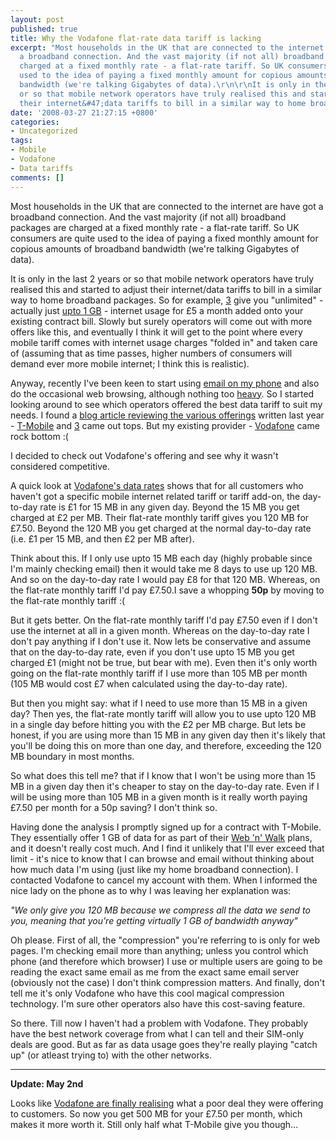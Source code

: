 ```yaml
---
layout: post
published: true
title: Why the Vodafone flat-rate data tariff is lacking
excerpt: "Most households in the UK that are connected to the internet are have got
  a broadband connection. And the vast majority (if not all) broadband packages are
  charged at a fixed monthly rate - a flat-rate tariff. So UK consumers are quite
  used to the idea of paying a fixed monthly amount for copious amounts of broadband
  bandwidth (we're talking Gigabytes of data).\r\n\r\nIt is only in the last 2 years
  or so that mobile network operators have truly realised this and started to adjust
  their internet&#47;data tariffs to bill in a similar way to home broadband packages. "
date: '2008-03-27 21:27:15 +0800'
categories:
- Uncategorized
tags:
- Mobile
- Vodafone
- Data tariffs
comments: []
---
```

Most households in the UK that are connected to the internet are have got a broadband connection. And the vast majority (if not all) broadband packages are charged at a fixed monthly rate - a flat-rate tariff. So UK consumers are quite used to the idea of paying a fixed monthly amount for copious amounts of broadband bandwidth (we're talking Gigabytes of data).

It is only in the last 2 years or so that mobile network operators have truly realised this and started to adjust their internet/data tariffs to bill in a similar way to home broadband packages. So for example, [3](http://www.three.co.uk/) give you "unlimited" - actually just [upto 1 GB](http://www.three.co.uk/xseries/fair_use_policy.omp) - internet usage for £5 a month added onto your existing contract bill. Slowly but surely operators will come out with more offers like this, and eventually I think it will get to the point where every mobile tariff comes with internet usage charges "folded in" and taken care of (assuming that as time passes, higher numbers of consumers will demand ever more mobile internet; I think this is realistic).

Anyway, recently I've been keen to start using [email on my phone](http://www.bluewhalemail.com/) and also do the occasional web browsing, although nothing too [heavy](http://www.youtube.com/). So I started looking around to see which operators offered the best data tariff to suit my needs. I found a [blog article reviewing the various offerings](http://www.pocketpicks.co.uk/latest/index.php/2007/06/25/a-pocket-picks-special-uk-data-plans-unravelled-and-uncovered/) written last year - [T-Mobile](http://www.t-mobile.co.uk/) and [3](http://www.three.co.uk/) came out tops. But my existing provider - [Vodafone](http://www.vodafone.co.uk) came rock bottom :(

I decided to check out Vodafone's offering and see why it wasn't considered competitive.

A quick look at [Vodafone's data rates](http://www.phones4u.co.uk/vodafone/terms-and-conditions.asp) shows that for all customers who haven't got a specific mobile internet related tariff or tariff add-on, the day-to-day rate is £1 for 15 MB in any given day. Beyond the 15 MB you get charged at £2 per MB. Their flat-rate monthly tariff gives you 120 MB for £7.50\. Beyond the 120 MB you get charged at the normal day-to-day rate (i.e. £1 per 15 MB, and then £2 per MB after).

Think about this. If I only use upto 15 MB each day (highly probable since I'm mainly checking email) then it would take me 8 days to use up 120 MB. And so on the day-to-day rate I would pay £8 for that 120 MB. Whereas, on the flat-rate monthly tariff I'd pay £7.50.I save a whopping **50p** by moving to the flat-rate monthly tariff :(

But it gets better. On the flat-rate monthly tariff I'd pay £7.50 even if I don't use the internet at all in a given month. Whereas on the day-to-day rate I don't pay anything if I don't use it. Now lets be conservative and assume that on the day-to-day rate, even if you don't use upto 15 MB you get charged £1 (might not be true, but bear with me). Even then it's only worth going on the flat-rate monthly tariff if I use more than 105 MB per month (105 MB would cost £7 when calculated using the day-to-day rate).

But then you might say: what if I need to use more than 15 MB in a given day? Then yes, the flat-rate montly tariff will allow you to use upto 120 MB in a single day before hitting you with the £2 per MB charge. But lets be honest, if you are using more than 15 MB in any given day then it's likely that you'll be doing this on more than one day, and therefore, exceeding the 120 MB boundary in most months.

So what does this tell me? that if I know that I won't be using more than 15 MB in a given day then it's cheaper to stay on the day-to-day rate. Even if I will be using more than 105 MB in a given month is it really worth paying £7.50 per month for a 50p saving? I don't think so.

Having done the analysis I promptly signed up for a contract with T-Mobile. They essentially offer 1 GB of data for as part of their [Web 'n' Walk](http://www.t-mobile.co.uk/shop/mobile-phones/price-plans/pay-monthly/webnwalk/plans/) plans, and it doesn't really cost much. And I find it unlikely that I'll ever exceed that limit - it's nice to know that I can browse and email without thinking about how much data I'm using (just like my home broadband connection). I contacted Vodafone to cancel my account with them. When I informed the nice lady on the phone as to why I was leaving her explanation was:

_"We only give you 120 MB because we compress all the data we send to you, meaning that you're getting virtually 1 GB of bandwidth anyway"_

Oh please. First of all, the "compression" you're referring to is only for web pages. I'm checking email more than anything; unless you control which phone (and therefore which browser) I use or multiple users are going to be reading the exact same email as me from the exact same email server (obviously not the case) I don't think compression matters. And finally, don't tell me it's only Vodafone who have this cool magical compression technology. I'm sure other operators also have this cost-saving feature.

So there. Till now I haven't had a problem with Vodafone. They probably have the best network coverage from what I can tell and their SIM-only deals are good. But as far as data usage goes they're really playing "catch up" (or atleast trying to) with the other networks.

---

**Update: May 2nd**

Looks like [Vodafone are finally realising](http://www.theregister.co.uk/2008/05/02/bundled_data_vodafone/) what a poor deal they were offering to customers. So now you get 500 MB for your £7.50 per month, which makes it more worth it. Still only half what T-Mobile give you though...
